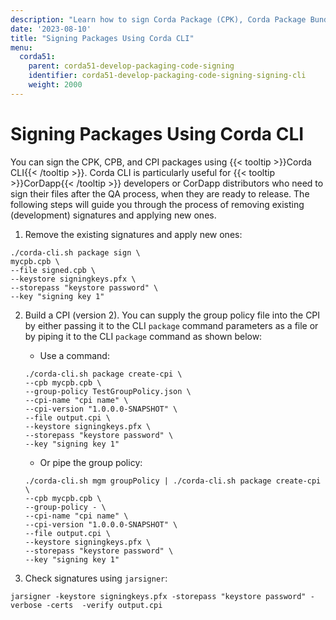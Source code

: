 ```yaml
---
description: "Learn how to sign Corda Package (CPK), Corda Package Bundle (CPB), and Corda Package Installer (CPI) files using the Corda CLI."
date: '2023-08-10'
title: "Signing Packages Using Corda CLI"
menu:
  corda51:
    parent: corda51-develop-packaging-code-signing
    identifier: corda51-develop-packaging-code-signing-signing-cli
    weight: 2000
---
```


# Signing Packages Using Corda CLI

You can sign the CPK, CPB, and CPI packages using {{< tooltip >}}Corda CLI{{< /tooltip >}}. Corda CLI is particularly useful for {{< tooltip >}}CorDapp{{< /tooltip >}} developers or CorDapp distributors
who need to sign their files after the QA process, when they are ready to release.
The following steps will guide you through the process of removing existing (development) signatures and applying new ones.

1. Remove the existing signatures and apply new ones:
```shell
./corda-cli.sh package sign \
mycpb.cpb \
--file signed.cpb \
--keystore signingkeys.pfx \
--storepass "keystore password" \
--key "signing key 1"
```

2. Build a CPI (version 2).
   You can supply the group policy file into the CPI by either passing it to the CLI `package` command parameters as a file
   or by piping it to the CLI `package` command as shown below:

   * Use a command:
   ```shell
   ./corda-cli.sh package create-cpi \
   --cpb mycpb.cpb \
   --group-policy TestGroupPolicy.json \
   --cpi-name "cpi name" \
   --cpi-version "1.0.0.0-SNAPSHOT" \
   --file output.cpi \
   --keystore signingkeys.pfx \
   --storepass "keystore password" \
   --key "signing key 1"
   ```

   * Or pipe the group policy:
   ```shell
   ./corda-cli.sh mgm groupPolicy | ./corda-cli.sh package create-cpi \
   --cpb mycpb.cpb \
   --group-policy - \
   --cpi-name "cpi name" \
   --cpi-version "1.0.0.0-SNAPSHOT" \
   --file output.cpi \
   --keystore signingkeys.pfx \
   --storepass "keystore password" \
   --key "signing key 1"
   ```

4. Check signatures using `jarsigner`:
```shell
jarsigner -keystore signingkeys.pfx -storepass "keystore password" -verbose -certs  -verify output.cpi
```

